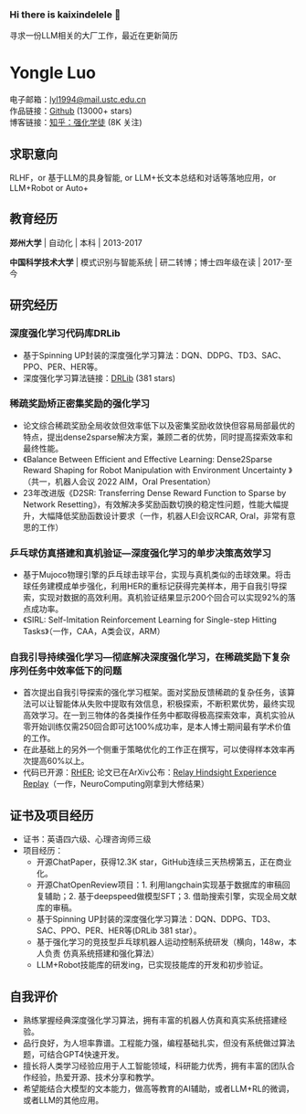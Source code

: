 ### Hi there is kaixindelele 👋
寻求一份LLM相关的大厂工作，最近在更新简历

<!--
**kaixindelele/kaixindelele** is a ✨ _special_ ✨ repository because its `README.md` (this file) appears on your GitHub profile.

Here are some ideas to get you started:

- 🔭 I’m currently working on ...
- 🌱 I’m currently learning ...
- 👯 I’m looking to collaborate on ...
- 🤔 I’m looking for help with ...
- 💬 Ask me about ...
- 📫 How to reach me: ...
- 😄 Pronouns: ...
- ⚡ Fun fact: ...
-->





# Yongle Luo
电子邮箱：lyl1994@mail.ustc.edu.cn  
作品链接：[Github](https://github.com/DRLib) (13000+ stars)  
博客链接：[知乎：强化学徒](https://www.zhihu.com/people/heda-he-28) (8K 关注)  

## 求职意向

RLHF，or 基于LLM的具身智能, or LLM+长文本总结和对话等落地应用，or LLM+Robot or Auto+

## 教育经历

**郑州大学** | 自动化 | 本科 | 2013-2017  

**中国科学技术大学** | 模式识别与智能系统 | 研二转博；博士四年级在读 | 2017-至今  

## 研究经历

### 深度强化学习代码库DRLib
- 基于Spinning UP封装的深度强化学习算法：DQN、DDPG、TD3、SAC、PPO、PER、HER等。
- 深度强化学习算法链接：[DRLib](https://github.com/DRLib) (381 stars)

### 稀疏奖励矫正密集奖励的强化学习
- 论文综合稀疏奖励全局收敛但效率低下以及密集奖励收敛快但容易局部最优的特点，提出dense2sparse解决方案，兼顾二者的优势，同时提高探索效率和最终性能。
- 《Balance Between Efficient and Effective Learning: Dense2Sparse Reward Shaping for Robot Manipulation with Environment Uncertainty 》（共一，机器人会议 2022 AIM，Oral Presentation）
- 23年改进版《D2SR: Transferring Dense Reward Function to Sparse by Network Resetting》，有效解决多奖励函数切换的稳定性问题，性能大幅提升，大幅降低奖励函数设计要求（一作，机器人EI会议RCAR, Oral，非常有意思的工作）


### 乒乓球仿真搭建和真机验证—深度强化学习的单步决策高效学习
- 基于Mujoco物理引擎的乒乓球击球平台，实现与真机类似的击球效果。将击球任务建模成单步强化，利用HER的重标记获得完美样本，用于自我引导探索，实现对数据的高效利用。真机验证结果显示200个回合可以实现92%的落点成功率。
- 《SIRL: Self-Imitation Reinforcement Learning for Single-step Hitting Tasks》（一作，CAA，A类会议，ARM）

### 自我引导持续强化学习—彻底解决深度强化学习，在稀疏奖励下复杂序列任务中效率低下的问题
- 首次提出自我引导探索的强化学习框架。面对奖励反馈稀疏的复杂任务，该算法可以让智能体从失败中提取有效信息，积极探索，不断积累优势，最终实现高效学习。在一到三物体的各类操作任务中都取得极高探索效率，真机实验从零开始训练仅需250回合即可达100%成功率，是本人博士期间最有学术价值的工作。
- 在此基础上的另外一个侧重于策略优化的工作正在撰写，可以使得样本效率再次提高60%以上。
- 代码已开源：[RHER](https://github.com/RHER); 论文已在ArXiv公布：[Relay Hindsight Experience Replay](https://arxiv.org/abs/xxxx.xxxx)（一作，NeuroComputing刚拿到大修结果）

## 证书及项目经历
- 证书：英语四六级、心理咨询师三级
- 项目经历：
  - 开源ChatPaper，获得12.3K star，GitHub连续三天热榜第五，正在商业化。
  - 开源ChatOpenReview项目：1. 利用langchain实现基于数据库的审稿回复辅助；2. 基于deepspeed做模型SFT；3. 借助搜索引擎，实现全局文献库的审稿。
  - 基于Spinning UP封装的深度强化学习算法：DQN、DDPG、TD3、SAC、PPO、PER、HER等(DRLib 381 star）。
  - 基于强化学习的竞技型乒乓球机器人运动控制系统研发（横向，148w，本人负责 仿真系统搭建和强化算法）
  - LLM+Robot技能库的研发ing，已实现技能库的开发和初步验证。


## 自我评价
- 熟练掌握经典深度强化学习算法，拥有丰富的机器人仿真和真实系统搭建经验。
- 品行良好，为人坦率靠谱。工程能力强，编程基础扎实，但没有系统做过算法题，可结合GPT4快速开发。
- 擅长将人类学习经验应用于人工智能领域，科研能力优秀，拥有丰富的团队合作经验，热爱开源、技术分享和教学。
- 希望能结合大模型的文本能力，做高等教育的AI辅助，或者LLM+RL的微调，或者LLM的其他应用。
